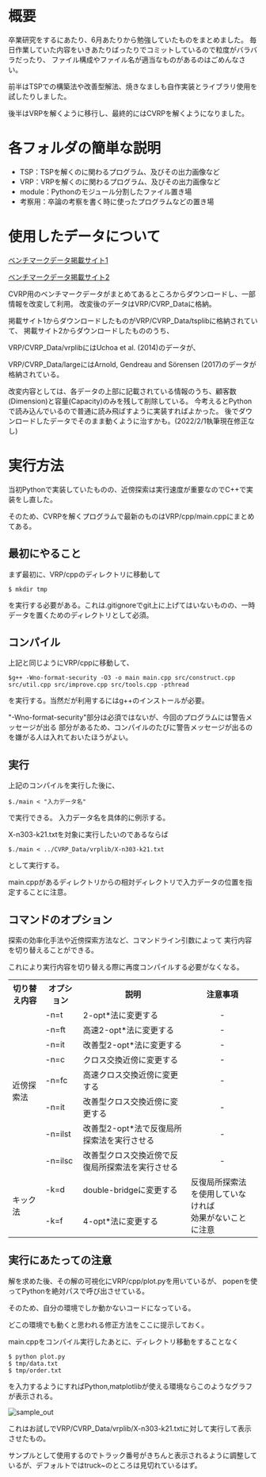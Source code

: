 # 概要
卒業研究をするにあたり、6月あたりから勉強していたものをまとめました。
毎日作業していた内容をいきあたりばったりでコミットしているので粒度がバラバラだったり、
ファイル構成やファイル名が適当なものがあるのはごめんなさい。

前半はTSPでの構築法や改善型解法、焼きなましも自作実装とライブラリ使用を試したりしました。

後半はVRPを解くように移行し、最終的にはCVRPを解くようになりました。

# 各フォルダの簡単な説明

* TSP：TSPを解くのに関わるプログラム、及びその出力画像など
* VRP：VRPを解くのに関わるプログラム、及びその出力画像など
* module：Pythonのモジュール分割したファイル置き場
* 考察用：卒論の考察を書く時に使ったプログラムなどの置き場

# 使用したデータについて
[ベンチマークデータ掲載サイト1](http://comopt.ifi.uni-heidelberg.de/software/TSPLIB95/vrp/)

[ベンチマークデータ掲載サイト2](http://vrp.atd-lab.inf.puc-rio.br/index.php/en/)

CVRP用のベンチマークデータがまとめてあるところからダウンロードし、一部情報を改変して利用。
改変後のデータはVRP/CVRP_Dataに格納。

掲載サイト1からダウンロードしたものがVRP/CVRP_Data/tsplibに格納されていて、
掲載サイト2からダウンロードしたもののうち、

VRP/CVRP_Data/vrplibにはUchoa et al. (2014)のデータが、

VRP/CVRP_Data/largeにはArnold, Gendreau and Sörensen (2017)のデータが格納されている。

改変内容としては、各データの上部に記載されている情報のうち、顧客数(Dimension)と容量(Capacity)のみを残して削除している。
今考えるとPythonで読み込んでいるので普通に読み飛ばすように実装すればよかった。
後でダウンロードしたデータでそのまま動くように治すかも。(2022/2/1執筆現在修正なし)

# 実行方法
当初Pythonで実装していたものの、近傍探索は実行速度が重要なのでC++で実装をし直した。

そのため、CVRPを解くプログラムで最新のものはVRP/cpp/main.cppにまとめてある。

## 最初にやること
まず最初に、VRP/cppのディレクトリに移動して

```
$ mkdir tmp
```

を実行する必要がある。これは.gitignoreでgit上に上げてはいないものの、一時データを置くためのディレクトリとして必須。

## コンパイル
上記と同じようにVRP/cppに移動して、

```
$g++ -Wno-format-security -O3 -o main main.cpp src/construct.cpp src/util.cpp src/improve.cpp src/tools.cpp -pthread
```

を実行する。当然だが利用するにはg++のインストールが必要。

"-Wno-format-security"部分は必須ではないが、今回のプログラムには警告メッセージが出る
部分があるため、コンパイルのたびに警告メッセージが出るのを嫌がる人は入れておいたほうがよい。


## 実行
上記のコンパイルを実行した後に、

```
$./main < "入力データ名"
```

で実行できる。
入力データ名を具体的に例示する。

X-n303-k21.txtを対象に実行したいのであるならば
```
$./main < ../CVRP_Data/vrplib/X-n303-k21.txt
```
として実行する。

main.cppがあるディレクトリからの相対ディレクトリで入力データの位置を指定することに注意。

## コマンドのオプション
探索の効率化手法や近傍探索方法など、コマンドライン引数によって
実行内容を切り替えることができる。

これにより実行内容を切り替える際に再度コンパイルする必要がなくなる。

<table>
  <tr>
    <th>切り替え内容</th>
    <th>オプション</th>
    <th>説明</th>
    <th>注意事項</th>
  </tr>
  <tr>
    <td rowspan=8>近傍探索法</td>
    <td>-n=t</td>
    <td>2-opt*法に変更する</td>
    <td align="center">-</td>
  </tr>
  <tr>
    <td>-n=ft</td>
    <td>高速2-opt*法に変更する</td>
    <td align="center">-</td>
  </tr>
  <tr>
    <td>-n=it</td>
    <td>改善型2-opt*法に変更する</td>
    <td align="center">-</td>
  </tr>
  <tr>
    <td>-n=c</td>
    <td>クロス交換近傍に変更する</td>
    <td align="center">-</td>
  </tr>
  <tr>
    <td>-n=fc</td>
    <td>高速クロス交換近傍に変更する</td>
    <td align="center">-</td>
  </tr>
  <tr>
    <td>-n=it</td>
    <td>改善型クロス交換近傍に変更する</td>
    <td align="center">-</td>
  </tr>
  <tr>
    <td>-n=ilst</td>
    <td>改善型2-opt*法で反復局所探索法を実行させる</td>
    <td align="center">-</td>
  </tr>
  <tr>
    <td>-n=ilsc</td>
    <td>改善型クロス交換近傍で反復局所探索法を実行させる</td>
    <td align="center">-</td>
  </tr>
  <tr>
    <td rowspan=2>キック法</td>
    <td>-k=d</td>
    <td>double-bridgeに変更する</td>
    <td rowspan=2>反復局所探索法を使用していなければ<br>効果がないことに注意</td>
  </tr>
  <tr>
    <td>-k=f</td>
    <td>4-opt*法に変更する</td>
  </tr>
</table>

## 実行にあたっての注意
解を求めた後、その解の可視化にVRP/cpp/plot.pyを用いているが、
popenを使ってPythonを絶対パスで呼び出させている。

そのため、自分の環境でしか動かないコードになっている。

どこの環境でも動くと思われる修正方法をここに提示しておく。

main.cppをコンパイル実行したあとに、ディレクトリ移動をすることなく

```
$ python plot.py
$ tmp/data.txt
$ tmp/order.txt
```

を入力するようにすればPython,matplotlibが使える環境ならこのようなグラフが表示される。

![sample_out](https://user-images.githubusercontent.com/53923593/152079943-6df05016-c67e-4428-a875-75f77fc80949.png)

これはお試しでVRP/CVRP_Data/vrplib/X-n303-k21.txtに対して実行して表示させたもの。

サンプルとして使用するのでトラック番号がきちんと表示されるように調整しているが、デフォルトではtruck~のところは見切れているはず。